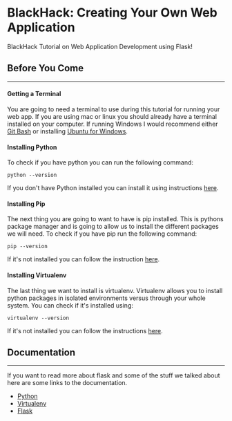 # BlackHack: Creating Your Own Web Application

BlackHack Tutorial on Web Application Development using Flask!

## Before You Come
___

#### Getting a Terminal
You are going to need a terminal to use during this tutorial for running your web app. If you are using mac or linux you should already have a terminal installed on your computer. If running Windows I would recommend either [Git Bash](https://git-scm.com/downloads) or installing [Ubuntu for Windows](https://tutorials.ubuntu.com/tutorial/tutorial-ubuntu-on-windows#0).

#### Installing Python
To check if you have python you can run the following command:
```shell
python --version
```
If you don't have Python installed you can install it using instructions [here](https://realpython.com/installing-python/).

#### Installing Pip
The next thing you are going to want to have is pip installed. This is pythons package manager and is going to allow us to install the different packages we will need.
To check if you have pip run the following command:
```shell
pip --version
 ```
 If it's not installed you can follow the instruction [here](https://pip.pypa.io/en/stable/installing/).
 
 #### Installing Virtualenv
 The last thing we want to install is virtualenv. Virtualenv allows you to install python packages in isolated environments versus through your whole system.
 You can check if it's installed using:
 ```shell
virtualenv --version
 ```
 If it's not installed you can follow the instructions [here](https://virtualenv.pypa.io/en/stable/installation/).
 
 
## Documentation
___

If you want to read more about flask and some of the stuff we talked about here are some links to the documentation.
* [Python](https://docs.python.org/3/)
* [Virtualenv](https://virtualenv.pypa.io/en/stable/)
* [Flask](http://flask.pocoo.org/docs/1.0/)
